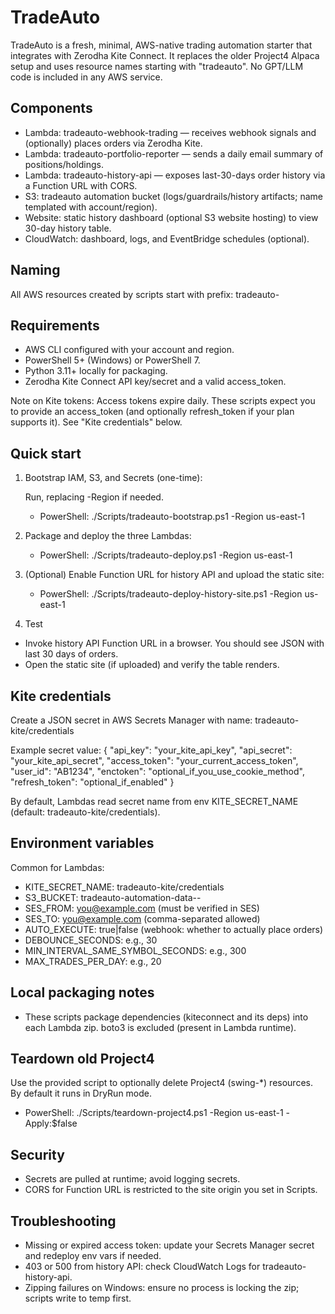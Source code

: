 # TradeAuto

TradeAuto is a fresh, minimal, AWS-native trading automation starter that integrates with Zerodha Kite Connect. It replaces the older Project4 Alpaca setup and uses resource names starting with "tradeauto". No GPT/LLM code is included in any AWS service.

## Components
- Lambda: tradeauto-webhook-trading — receives webhook signals and (optionally) places orders via Zerodha Kite.
- Lambda: tradeauto-portfolio-reporter — sends a daily email summary of positions/holdings.
- Lambda: tradeauto-history-api — exposes last-30-days order history via a Function URL with CORS.
- S3: tradeauto automation bucket (logs/guardrails/history artifacts; name templated with account/region).
- Website: static history dashboard (optional S3 website hosting) to view 30-day history table.
- CloudWatch: dashboard, logs, and EventBridge schedules (optional).

## Naming
All AWS resources created by scripts start with prefix: tradeauto-

## Requirements
- AWS CLI configured with your account and region.
- PowerShell 5+ (Windows) or PowerShell 7.
- Python 3.11+ locally for packaging.
- Zerodha Kite Connect API key/secret and a valid access_token.

Note on Kite tokens: Access tokens expire daily. These scripts expect you to provide an access_token (and optionally refresh_token if your plan supports it). See "Kite credentials" below.

## Quick start
1) Bootstrap IAM, S3, and Secrets (one-time):

   Run, replacing -Region if needed.

   - PowerShell:
     ./Scripts/tradeauto-bootstrap.ps1 -Region us-east-1

2) Package and deploy the three Lambdas:

   - PowerShell:
     ./Scripts/tradeauto-deploy.ps1 -Region us-east-1

3) (Optional) Enable Function URL for history API and upload the static site:

   - PowerShell:
     ./Scripts/tradeauto-deploy-history-site.ps1 -Region us-east-1

4) Test
- Invoke history API Function URL in a browser. You should see JSON with last 30 days of orders.
- Open the static site (if uploaded) and verify the table renders.

## Kite credentials
Create a JSON secret in AWS Secrets Manager with name: tradeauto-kite/credentials

Example secret value:
{
  "api_key": "your_kite_api_key",
  "api_secret": "your_kite_api_secret",
  "access_token": "your_current_access_token",
  "user_id": "AB1234",
  "enctoken": "optional_if_you_use_cookie_method",
  "refresh_token": "optional_if_enabled"
}

By default, Lambdas read secret name from env KITE_SECRET_NAME (default: tradeauto-kite/credentials).

## Environment variables
Common for Lambdas:
- KITE_SECRET_NAME: tradeauto-kite/credentials
- S3_BUCKET: tradeauto-automation-data-<accountId>-<region>
- SES_FROM: you@example.com (must be verified in SES)
- SES_TO: you@example.com (comma-separated allowed)
- AUTO_EXECUTE: true|false (webhook: whether to actually place orders)
- DEBOUNCE_SECONDS: e.g., 30
- MIN_INTERVAL_SAME_SYMBOL_SECONDS: e.g., 300
- MAX_TRADES_PER_DAY: e.g., 20

## Local packaging notes
- These scripts package dependencies (kiteconnect and its deps) into each Lambda zip. boto3 is excluded (present in Lambda runtime).

## Teardown old Project4
Use the provided script to optionally delete Project4 (swing-*) resources. By default it runs in DryRun mode.

- PowerShell:
  ./Scripts/teardown-project4.ps1 -Region us-east-1 -Apply:$false

## Security
- Secrets are pulled at runtime; avoid logging secrets.
- CORS for Function URL is restricted to the site origin you set in Scripts.

## Troubleshooting
- Missing or expired access token: update your Secrets Manager secret and redeploy env vars if needed.
- 403 or 500 from history API: check CloudWatch Logs for tradeauto-history-api.
- Zipping failures on Windows: ensure no process is locking the zip; scripts write to temp first.
